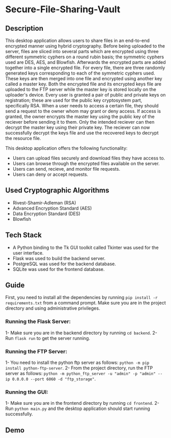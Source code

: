 # Secure-File-Sharing-Vault

## Description

This desktop application allows users to share files in an end-to-end encrypted manner using hybrid cryptography. Before being uploaded to the server, files are sliced into several parts which are encrypted using three different symmetric cyphers on a round rubin basis; the symmetric cyphers used are DES, AES, and Blowfish. Afterwards the encrypted parts are added together into a single encrypted file. For every file, there are three randomly generated keys corresponding to each of the symmetric cyphers used. These keys are then merged into one file and encrypted using another key called a master key. Both the encrypted file and its encrypted keys file are uploaded to the FTP server while the master key is stored locally on the uploader's device. Every user is granted a pair of public and private keys on registration; these are used for the public key cryptosystem part, specifically RSA. When a user needs to access a certain file, they should send a request to the owner whom may grant or deny access. If access is granted, the owner encrypts the master key using the public key of the reciever before sending it to them. Only the intended reciever can then decrypt the master key using their private key. The reciever can now successfully decrypt the keys file and use the recovered keys to decrypt the resource file. 

This desktop application offers the following functionality: 

- Users can upload files securely and download files they have access to. 
- Users can browse through the encrypted files available on the server. 
- Users can send, recieve, and monitor file requests. 
- Users can deny or accept requests.


## Used Cryptographic Algorithms

- Rivest-Shamir-Adleman (RSA)
- Advanced Encryption Standard (AES)
- Data Encryption Standard (DES)
- Blowfish


## Tech Stack

- A Python binding to the Tk GUI toolkit called Tkinter was used for the user interface.
- Flask was used to build the backend server.
- PostgreSQL was used for the backend database.
- SQLite was used for the frontend database.


## Guide

First, you need to install all the dependencies by running `pip install -r requirements.txt` from a command prompt. Make sure you are in the project directory and using administrative privileges.

### Running the Flask Server:

1- Make sure you are in the backend directory by running `cd backend`.
2- Run `flask run` to get the server running.

### Running the FTP Server:

1- You need to install the python ftp server as follows: `python -m pip install python-ftp-server`.
2- From the project directory, run the FTP server as follows: `python -m python_ftp_server -u "admin" -p "admin" --ip 0.0.0.0 --port 6060 -d "ftp_storage"`.

### Running the GUI:

1- Make sure you are in the frontend directory by running `cd frontend`.
2- Run `python main.py` and the desktop application should start running successfully.


## Demo
